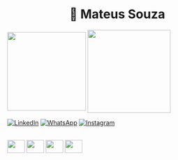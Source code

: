 
<div>
 <h1 align="center">🌱 Mateus Souza</h1>
</div>
 
<div>
  <img align="center" height="180em"  src="https://github-readme-stats.vercel.app/api?username=MateusSouzadel&show_icons=true&theme=codeSTACKr"&include_all_commits=true&count_private=true/>
  <img align="center" height="190em"  src="https://github-readme-stats.vercel.app/api/top-langs/?username=MateusSouzadel&htrue&theme=codeSTACKr"/>
</div>

<p align="left">
  <a href="https://www.linkedin.com/in/m-souzadl/" title="LinkedIn">
  <img src="https://img.shields.io/badge/-Linkedin-0e76a8?style=flat-square&logo=Linkedin&logoColor=white&link=LINK-DO-SEU-LINKEDIN" alt="LinkedIn"/></a>
  <a href="https://wa.me/qr/7KSH67KHUAJAA1" title="WhatsApp">
  <img src="https://img.shields.io/badge/-WhatsApp-25d366?style=flat-square&labelColor=25d366&logo=whatsapp&logoColor=white&link=API-DO-SEU-WHATSAPP" alt="WhatsApp"/></a>
  <a href="https://www.instagram.com/m.souzadl?igsh=OG10NWpmbzZpc3Ux" title="Instagram">
  <img src="https://img.shields.io/badge/-Instagram-DF0174?style=flat-square&labelColor=DF0174&logo=instagram&logoColor=white&link=LINK-DO-SEU-INSTAGRAM" alt="Instagram"/></a>
</p>





<div><br>
 <img align="center" height="30" width="40" src="https://cdn.jsdelivr.net/gh/devicons/devicon/icons/css3/css3-original.svg"/>
 <img align="center" height="30" width="40" src="https://cdn.jsdelivr.net/gh/devicons/devicon/icons/html5/html5-original.svg">
 <img align="center" height="30" width="40" src="https://cdn.jsdelivr.net/gh/devicons/devicon/icons/python/python-original.svg">
 <img align="center" height="30" width="40" src="https://cdn.jsdelivr.net/gh/devicons/devicon/icons/javascript/javascript-original.svg">
</div>

                                                                                                                                        
